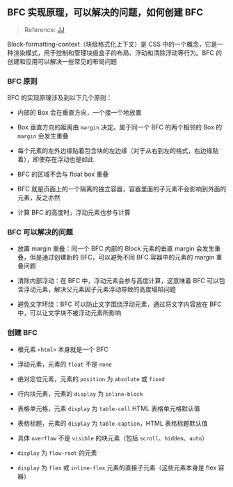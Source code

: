 ## BFC 实现原理，可以解决的问题，如何创建 BFC

> Reference: [JJ](https://juejin.cn/post/6974636948056965133)

Block-formatting-context（块级格式化上下文）是 CSS 中的一个概念，它是一种渲染模式，用于控制和管理块级盒子的布局、浮动和清除浮动等行为。BFC 的创建和应用可以解决一些常见的布局问题

### BFC 原则

BFC 的实现原理涉及到以下几个原则：

- 内部的 Box 会在垂直方向，一个接一个地放置

- Box 垂直方向的距离由 `margin` 决定。属于同一个 BFC 的两个相邻的 Box 的 `margin` 会发生重叠

- 每个元素的左外边缘贴着包含块的左边缘（对于从右到左的格式，右边缘贴着），即使存在浮动也是如此

- BFC 的区域不会与 float box 重叠

- BFC 就是页面上的一个隔离的独立容器，容器里面的子元素不会影响到外面的元素，反之亦然

- 计算 BFC 的高度时，浮动元素也参与计算

### BFC 可以解决的问题

- 放置 margin 重叠：同一个 BFC 内部的 Block 元素的垂直 margin 会发生重叠，但是通过创建新的 BFC，可以避免不同 BFC 容器中的元素的 margin 重叠问题

- 清除内部浮动：在 BFC 中，浮动元素会参与高度计算，这意味着 BFC 可以包含浮动元素，解决父元素因子元素浮动导致的高度塌陷问题

- 避免文字环绕：BFC 可以防止文字围绕浮动元素，通过将文字内容放在 BFC 中，可以让文字块不被浮动元素所影响

### 创建 BFC

- 根元素 `<html>` 本身就是一个 BFC

- 浮动元素，元素的 `float` 不是 `none`

- 绝对定位元素，元素的 `position` 为 `absolute` 或 `fixed`

- 行内块元素，元素的 `display` 为 `inline-block`

- 表格单元格，元素 `display` 为 `table-cell` HTML 表格单元格默认值

- 表格标题，元素的 `display` 为 `table-caption`，HTML 表格标题默认值

- 具体 `overflow` 不是 `visible` 的块元素（包括 `scroll`、`hidden`、`auto`）

- `display` 为 `flow-root` 的元素

- `display` 为 `flex` 或 `inline-flex` 元素的直接子元素（这些元素本身是 flex 容器）
